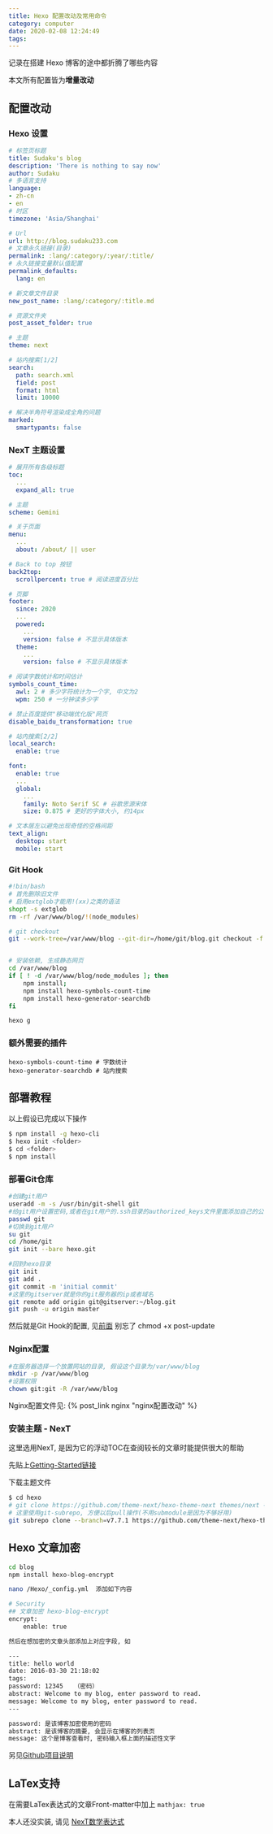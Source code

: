 ```yaml
---
title: Hexo 配置改动及常用命令
category: computer
date: 2020-02-08 12:24:49
tags:
---
```


记录在搭建 Hexo 博客的途中都折腾了哪些内容

本文所有配置皆为**增量改动**

<!-- more -->

## 配置改动

### Hexo 设置

```yml hexo/_config.yml
# 标签页标题
title: Sudaku's blog
description: 'There is nothing to say now'
author: Sudaku
# 多语言支持
language:
- zh-cn
- en
# 时区
timezone: 'Asia/Shanghai'

# Url
url: http://blog.sudaku233.com
# 文章永久链接(目录)
permalink: :lang/:category/:year/:title/
# 永久链接变量默认值配置
permalink_defaults:
  lang: en

# 新文章文件目录
new_post_name: :lang/:category/:title.md

# 资源文件夹
post_asset_folder: true

# 主题
theme: next

# 站内搜索[1/2]
search:
  path: search.xml
  field: post
  format: html
  limit: 10000

# 解决半角符号渲染成全角的问题
marked:
  smartypants: false
```

### NexT 主题设置

```yml hexo/theme/next/_config.yml
# 展开所有各级标题
toc:
  ...
  expand_all: true

# 主题
scheme: Gemini

# 关于页面
menu:
  ...
  about: /about/ || user

# Back to top 按钮
back2top:
  scrollpercent: true # 阅读进度百分比

# 页脚
footer:
  since: 2020
  ...
  powered:
    ...
    version: false # 不显示具体版本
  theme:
    ...
    version: false # 不显示具体版本

# 阅读字数统计和时间估计
symbols_count_time:
  awl: 2 # 多少字符统计为一个字, 中文为2
  wpm: 250 # 一分钟读多少字

# 禁止百度提供"移动端优化版"网页
disable_baidu_transformation: true

# 站内搜索[2/2]
local_search:
  enable: true

font:
  enable: true
  ...
  global:
    ...
    family: Noto Serif SC # 谷歌思源宋体
    size: 0.875 # 更好的字体大小, 约14px

# 文本居左以避免出现奇怪的空格间距
text_align:
  desktop: start
  mobile: start
```

### Git Hook

```bash /home/git/blog.git/hooks/post-update
#!bin/bash
# 首先删除旧文件
# 启用extglob才能用!(xx)之类的语法
shopt -s extglob
rm -rf /var/www/blog/!(node_modules)

# git checkout
git --work-tree=/var/www/blog --git-dir=/home/git/blog.git checkout -f


# 安装依赖, 生成静态网页
cd /var/www/blog
if [ ! -d /var/www/blog/node_modules ]; then
    npm install;
    npm install hexo-symbols-count-time
    npm install hexo-generator-searchdb
fi

hexo g
```

### 额外需要的插件

```
hexo-symbols-count-time # 字数统计
hexo-generator-searchdb # 站内搜索
```

## 部署教程

以上假设已完成以下操作

```bash
$ npm install -g hexo-cli
$ hexo init <folder>
$ cd <folder>
$ npm install
```

### 部署Git仓库

```bash
#创建git用户
useradd -m -s /usr/bin/git-shell git
#给git用户设置密码,或者在git用户的.ssh目录的authorized_keys文件里面添加自己的公钥
passwd git
#切换到git用户
su git
cd /home/git
git init --bare hexo.git

#回到hexo目录
git init
git add .
git commit -m 'initial commit'
#这里的gitserver就是你的git服务器的ip或者域名
git remote add origin git@gitserver:~/blog.git
git push -u origin master
```

然后就是Git Hook的配置, 见[前面](#Git-Hook)
别忘了 chmod +x post-update

### Nginx配置

```bash
#在服务器选择一个放置网站的目录, 假设这个目录为/var/www/blog
mkdir -p /var/www/blog
#设置权限
chown git:git -R /var/www/blog
```

Nginx配置文件见: {% post_link nginx "nginx配置改动" %}

### 安装主题 - NexT

这里选用NexT, 是因为它的浮动TOC在查阅较长的文章时能提供很大的帮助

先贴上[Getting-Started链接](https://theme-next.org/docs/getting-started/#Configuring-Menu-Items)

下载主题文件

```bash
$ cd hexo
# git clone https://github.com/theme-next/hexo-theme-next themes/next -b v7.7.1
# 这里使用git-subrepo, 方便以后pull操作(不用submodule是因为不够好用)
git subrepo clone --branch=v7.7.1 https://github.com/theme-next/hexo-theme-next themes/next
```

## Hexo 文章加密

```bash
cd blog
npm install hexo-blog-encrypt

nano /Hexo/_config.yml  添加如下内容

# Security
## 文章加密 hexo-blog-encrypt
encrypt:
    enable: true

然后在想加密的文章头部添加上对应字段, 如

---
title: hello world
date: 2016-03-30 21:18:02
tags:
password: 12345   （密码）
abstract: Welcome to my blog, enter password to read.
message: Welcome to my blog, enter password to read.
---

password: 是该博客加密使用的密码
abstract: 是该博客的摘要, 会显示在博客的列表页
message: 这个是博客查看时, 密码输入框上面的描述性文字
```

另见[Github项目说明](https://github.com/MikeCoder/hexo-blog-encrypt/blob/master/ReadMe.zh.md)

## LaTex支持

在需要LaTex表达式的文章Front-matter中加上 `mathjax: true`

本人还没实装, 请见 [NexT数学表达式](https://theme-next.org/docs/third-party-services/math-equations)